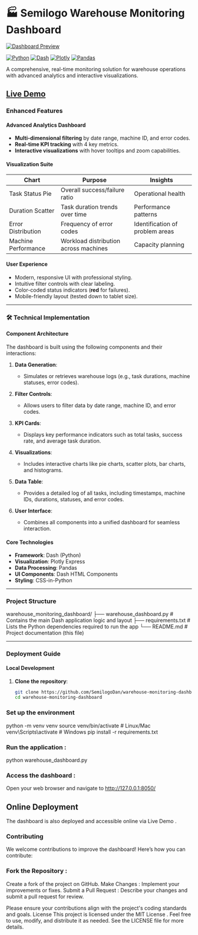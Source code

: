 # 🏭 Semilogo Warehouse Monitoring Dashboard

[![Dashboard Preview](https://via.placeholder.com/800x400?text=Semilogo+Dashboard+Preview)](https://warehouse-monitoring-dashboard.onrender.com/)

[![Python](https://img.shields.io/badge/Python-3776AB?style=for-the-badge&logo=python&logoColor=white)](https://www.python.org/)
[![Dash](https://img.shields.io/badge/Dash-00CA7D?style=for-the-badge&logo=plotly&logoColor=white)](https://plotly.com/dash/)
[![Plotly](https://img.shields.io/badge/Plotly-232F67?style=for-the-badge&logo=plotly&logoColor=white)](https://plotly.com/)
[![Pandas](https://img.shields.io/badge/pandas-150458?style=for-the-badge&logo=pandas&logoColor=white)](https://pandas.pydata.org/)

A comprehensive, real-time monitoring solution for warehouse operations with advanced analytics and interactive visualizations.

**[Live Demo](https://warehouse-monitoring-dashboard.onrender.com/)**
---

### Enhanced Features

#### Advanced Analytics Dashboard
- **Multi-dimensional filtering** by date range, machine ID, and error codes.
- **Real-time KPI tracking** with 4 key metrics.
- **Interactive visualizations** with hover tooltips and zoom capabilities.

#### Visualization Suite
| Chart              | Purpose                           | Insights                        |
|--------------------|-----------------------------------|---------------------------------|
| Task Status Pie    | Overall success/failure ratio     | Operational health              |
| Duration Scatter   | Task duration trends over time    | Performance patterns            |
| Error Distribution | Frequency of error codes          | Identification of problem areas |
| Machine Performance| Workload distribution across machines | Capacity planning               |

#### User Experience
- Modern, responsive UI with professional styling.
- Intuitive filter controls with clear labeling.
- Color-coded status indicators (**red** for failures).
- Mobile-friendly layout (tested down to tablet size).

---

### 🛠️ Technical Implementation

#### Component Architecture
The dashboard is built using the following components and their interactions:

1. **Data Generation**:
   - Simulates or retrieves warehouse logs (e.g., task durations, machine statuses, error codes).

2. **Filter Controls**:
   - Allows users to filter data by date range, machine ID, and error codes.

3. **KPI Cards**:
   - Displays key performance indicators such as total tasks, success rate, and average task duration.

4. **Visualizations**:
   - Includes interactive charts like pie charts, scatter plots, bar charts, and histograms.

5. **Data Table**:
   - Provides a detailed log of all tasks, including timestamps, machine IDs, durations, statuses, and error codes.

6. **User Interface**:
   - Combines all components into a unified dashboard for seamless interaction.

#### Core Technologies
- **Framework**: Dash (Python)
- **Visualization**: Plotly Express
- **Data Processing**: Pandas
- **UI Components**: Dash HTML Components
- **Styling**: CSS-in-Python

---

### Project Structure
warehouse_monitoring_dashboard/
├── warehouse_dashboard.py # Contains the main Dash application logic and layout
├── requirements.txt # Lists the Python dependencies required to run the app
└── README.md # Project documentation (this file)


---

### Deployment Guide

#### Local Development
1. **Clone the repository**:
   ```bash
   git clone https://github.com/SemilogoDan/warehouse-monitoring-dashboard.git
   cd warehouse-monitoring-dashboard

###  Set up the environment
python -m venv venv
source venv/bin/activate   # Linux/Mac
venv\Scripts\activate      # Windows
pip install -r requirements.txt


###  Run the application :
python warehouse_dashboard.py

### Access the dashboard :
Open your web browser and navigate to http://127.0.0.1:8050/

##  Online Deployment
The dashboard is also deployed and accessible online via Live Demo .

###  Contributing
We welcome contributions to improve the dashboard! Here’s how you can contribute:

###  Fork the Repository :
Create a fork of the project on GitHub.
Make Changes :
Implement your improvements or fixes.
Submit a Pull Request :
Describe your changes and submit a pull request for review.

Please ensure your contributions align with the project's coding standards and goals.
License
This project is licensed under the MIT License . Feel free to use, modify, and distribute it as needed. See the LICENSE file for more details.
